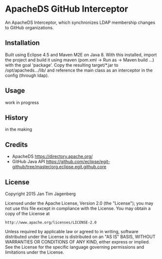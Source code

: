 # ApacheDS GitHub Interceptor

An ApacheDS Interceptor, which synchronizes LDAP membership changes to GitHub organizations.

## Installation

Built using Eclipse 4.5 and Maven M2E on Java 8. With this installed, import the project and build it using maven (pom.xml -> Run as -> Maven build ...) with the goal 'package'.
Copy the resulting target/*.jar to /opt/apacheds.../lib/ and reference the main class as an interceptor in the config (through ldap).

## Usage

work in progress

## History

in the making

## Credits

* ApacheDS https://directory.apache.org/
* GitHub Java API https://github.com/eclipse/egit-github/tree/master/org.eclipse.egit.github.core

## License

Copyright 2015 Jan Tim Jagenberg

Licensed under the Apache License, Version 2.0 (the "License");
you may not use this file except in compliance with the License.
You may obtain a copy of the License at

    http://www.apache.org/licenses/LICENSE-2.0

Unless required by applicable law or agreed to in writing, software
distributed under the License is distributed on an "AS IS" BASIS,
WITHOUT WARRANTIES OR CONDITIONS OF ANY KIND, either express or implied.
See the License for the specific language governing permissions and
limitations under the License.
